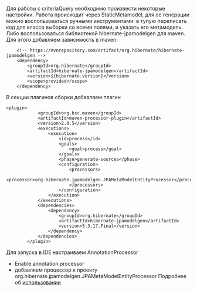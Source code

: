 Для работы с criteriaQuery необходимо произвести некоторые настройки.
Работа происходит через StaticMetamodel, для ее генерации можно воспользоваться ручными инструментами:
в тупую переписать код для класса выборки со всеми полями, и указать его метамодель.
Либо воспользоваться библиотекой hibernate-jpamodelgen для maven.
Для этого добавляем зависимость в maven: 

        <!-- https://mvnrepository.com/artifact/org.hibernate/hibernate-jpamodelgen -->
        <dependency>
            <groupId>org.hibernate</groupId>
            <artifactId>hibernate-jpamodelgen</artifactId>
            <version>${hibernate.version}</version>
            <scope>provided</scope>
        </dependency>
В секции плагинов сборки добавляем плагин

    <plugin>
                <groupId>org.bsc.maven</groupId>
                <artifactId>maven-processor-plugin</artifactId>
                <version>2.0.5</version>
                <executions>
                    <execution>
                        <id>process</id>
                        <goals>
                            <goal>process</goal>
                        </goals>
                        <phase>generate-sources</phase>
                        <configuration>
                            <processors>
                                <processor>org.hibernate.jpamodelgen.JPAMetaModelEntityProcessor</processor>
                            </processors>
                        </configuration>
                    </execution>
                </executions>
                <dependencies>
                    <dependency>
                        <groupId>org.hibernate</groupId>
                        <artifactId>hibernate-jpamodelgen</artifactId>
                        <version>5.3.17.Final</version>
                    </dependency>
                </dependencies>
            </plugin>        
            
            
Для запуска в IDE настраиваем AnnotationProcessor
- Enable annotation processor
- добавляем процессор к проекту org.hibernate.jpamodelgen.JPAMetaModelEntityProcessor
Подробнее об [использовании](https://docs.jboss.org/hibernate/stable/jpamodelgen/reference/en-US/html_single/#d0e233 )              